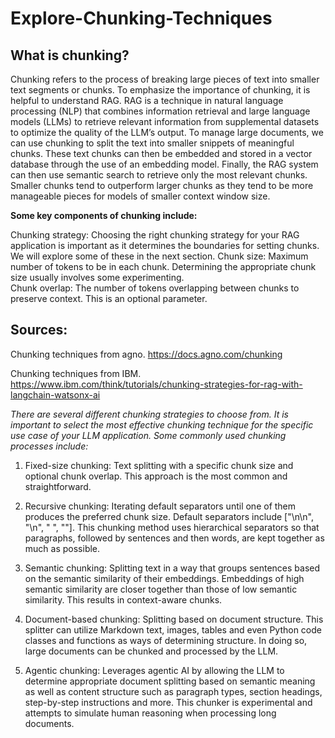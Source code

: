 # Explore-Chunking-Techniques
## What is chunking?
Chunking refers to the process of breaking large pieces of text into smaller text segments or chunks. To emphasize the importance of chunking, it is helpful to understand RAG. RAG is a technique in natural language processing (NLP) that combines information retrieval and large language models (LLMs) to retrieve relevant information from supplemental datasets to optimize the quality of the LLM’s output. To manage large documents, we can use chunking to split the text into smaller snippets of meaningful chunks. These text chunks can then be embedded and stored in a vector database through the use of an embedding model. Finally, the RAG system can then use semantic search to retrieve only the most relevant chunks. Smaller chunks tend to outperform larger chunks as they tend to be more manageable pieces for models of smaller context window size.

**Some key components of chunking include:**

Chunking strategy: Choosing the right chunking strategy for your RAG application is important as it determines the boundaries for setting chunks. We will explore some of these in the next section.
Chunk size: Maximum number of tokens to be in each chunk. Determining the appropriate chunk size usually involves some experimenting.  
Chunk overlap: The number of tokens overlapping between chunks to preserve context. This is an optional parameter.

## Sources:

Chunking techniques from agno.
https://docs.agno.com/chunking

Chunking techniques from IBM.
https://www.ibm.com/think/tutorials/chunking-strategies-for-rag-with-langchain-watsonx-ai

*There are several different chunking strategies to choose from. It is important to select the most effective chunking technique for the specific use case of your LLM application. Some commonly used chunking processes include:* 

1. Fixed-size chunking: Text splitting with a specific chunk size and optional chunk overlap. This approach is the most common and straightforward.

2. Recursive chunking: Iterating default separators until one of them produces the preferred chunk size. Default separators include ["\n\n", "\n", " ", ""]. This chunking method uses hierarchical separators so that paragraphs, followed by sentences and then words, are kept together as much as possible.

3. Semantic chunking: Splitting text in a way that groups sentences based on the semantic similarity of their embeddings. Embeddings of high semantic similarity are closer together than those of low semantic similarity. This results in context-aware chunks.
 
4. Document-based chunking: Splitting based on document structure. This splitter can utilize Markdown text, images, tables and even Python code classes and functions as ways of determining structure. In doing so, large documents can be chunked and processed by the LLM.
 
5. Agentic chunking: Leverages agentic AI by allowing the LLM to determine appropriate document splitting based on semantic meaning as well as content structure such as paragraph types, section headings, step-by-step instructions and more. This chunker is experimental and attempts to simulate human reasoning when processing long documents.  
